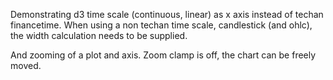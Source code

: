Demonstrating d3 time scale (continuous, linear) as x axis instead of techan financetime. When using a non techan time scale,
candlestick (and ohlc), the width calculation needs to be supplied.

And zooming of a plot and axis. Zoom clamp is off, the chart can be freely moved.